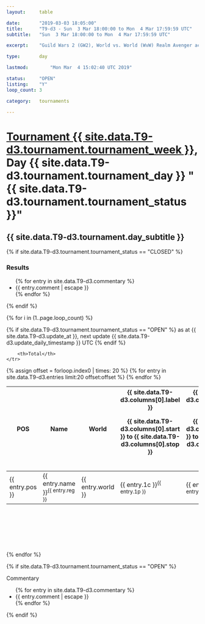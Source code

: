```yaml
---
layout: 	table

date: 		"2019-03-03 18:05:00"
title: 		"T9-d3 - Sun  3 Mar 18:00:00 to Mon  4 Mar 17:59:59 UTC"
subtitle: 	"Sun  3 Mar 18:00:00 to Mon  4 Mar 17:59:59 UTC"

excerpt:    "Guild Wars 2 (GW2), World vs. World (WvW) Realm Avenger achivement Tournament. \"Every Kill Counts\""

type:       day

lastmod: 		"Mon Mar  4 15:02:40 UTC 2019"

status:     "OPEN"
listing:    "Y"
loop_count: 3

category: 	tournaments

---
```

<div class="table_header">
    <h1><a href="{{ site.data.T9-d3.tournament.week_url }}">Tournament {{ site.data.T9-d3.tournament.tournament_week }}</a>, Day {{ site.data.T9-d3.tournament.tournament_day }} "{{ site.data.T9-d3.tournament.tournament_status }}"</h1>
    <h2>{{ site.data.T9-d3.tournament.day_subtitle }}</h2> 
</div>

{% if site.data.T9-d3.tournament.tournament_status == "CLOSED" %} 
<div class="commentary">
  <h3>Results</h3>
  <ul>
    {% for entry in site.data.T9-d3.commentary %}
    <li class="commentary_list">{{ entry.comment | escape }}</li>
    {% endfor %}
  </ul>
</div>
{% endif %}


{% for i in (1..page.loop_count) %}

{% if site.data.T9-d3.tournament.tournament_status == "OPEN" %} 
<span class="table_nextupdate">as at {{ site.data.T9-d3.update_at }}, next update {{ site.data.T9-d3.update_daily_timestamp }} UTC</span> 
{% endif %}

<table class="day_table">
  <colgroup>
    <col style="width:18px">
    <col style="width:55px">
    <col style="width:55px">
    <col style="width:12px">
    <col style="width:12px">
    <col style="width:12px">
    <col style="width:12px">
    <col style="width:12px">
    <col style="width:12px">
    <col style="width:12px">
    <col style="width:12px">
    <col style="width:12px">
    <col style="width:12px">
    <col style="width:12px">
    <col style="width:12px">
    <col style="width:12px">
    <col style="width:12px">
    <col style="width:12px">
    <col style="width:12px">
    <col style="width:12px">
    <col style="width:12px">
    <col style="width:12px">
    <col style="width:12px">
    <col style="width:12px">
    <col style="width:12px">
    <col style="width:12px">
    <col style="width:12px">
    <col style="width:18px">
  </colgroup>  
  <thead>
    <tr>
        <th>POS</th>
        <th class="AlignLeft">Name</th>
        <th class="AlignLeft">World</th>

<th><div class="label">{{ site.data.T9-d3.columns[0].label }}<p class="onhover">{{ site.data.T9-d3.columns[0].start }} to {{ site.data.T9-d3.columns[0].stop }}</p></div>​</th>
<th><div class="label">{{ site.data.T9-d3.columns[1].label }}<p class="onhover">{{ site.data.T9-d3.columns[1].start }} to {{ site.data.T9-d3.columns[1].stop }}</p></div>​</th>
<th><div class="label">{{ site.data.T9-d3.columns[2].label }}<p class="onhover">{{ site.data.T9-d3.columns[2].start }} to {{ site.data.T9-d3.columns[2].stop }}</p></div>​</th>
<th><div class="label">{{ site.data.T9-d3.columns[3].label }}<p class="onhover">{{ site.data.T9-d3.columns[3].start }} to {{ site.data.T9-d3.columns[3].stop }}</p></div>​</th>
<th><div class="label">{{ site.data.T9-d3.columns[4].label }}<p class="onhover">{{ site.data.T9-d3.columns[4].start }} to {{ site.data.T9-d3.columns[4].stop }}</p></div>​</th>
<th><div class="label">{{ site.data.T9-d3.columns[5].label }}<p class="onhover">{{ site.data.T9-d3.columns[5].start }} to {{ site.data.T9-d3.columns[5].stop }}</p></div>​</th>
<th><div class="label">{{ site.data.T9-d3.columns[6].label }}<p class="onhover">{{ site.data.T9-d3.columns[6].start }} to {{ site.data.T9-d3.columns[6].stop }}</p></div>​</th>
<th><div class="label">{{ site.data.T9-d3.columns[7].label }}<p class="onhover">{{ site.data.T9-d3.columns[7].start }} to {{ site.data.T9-d3.columns[7].stop }}</p></div>​</th>
<th><div class="label">{{ site.data.T9-d3.columns[8].label }}<p class="onhover">{{ site.data.T9-d3.columns[8].start }} to {{ site.data.T9-d3.columns[8].stop }}</p></div>​</th>
<th><div class="label">{{ site.data.T9-d3.columns[9].label }}<p class="onhover">{{ site.data.T9-d3.columns[9].start }} to {{ site.data.T9-d3.columns[9].stop }}</p></div>​</th>
<th><div class="label">{{ site.data.T9-d3.columns[10].label }}<p class="onhover">{{ site.data.T9-d3.columns[10].start }} to {{ site.data.T9-d3.columns[10].stop }}</p></div>​</th>

<th><div class="label">{{ site.data.T9-d3.columns[11].label }}<p class="onhover">{{ site.data.T9-d3.columns[11].start }} to {{ site.data.T9-d3.columns[11].stop }}</p></div>​</th>
<th><div class="label">{{ site.data.T9-d3.columns[12].label }}<p class="onhover">{{ site.data.T9-d3.columns[12].start }} to {{ site.data.T9-d3.columns[12].stop }}</p></div>​</th>
<th><div class="label">{{ site.data.T9-d3.columns[13].label }}<p class="onhover">{{ site.data.T9-d3.columns[13].start }} to {{ site.data.T9-d3.columns[13].stop }}</p></div>​</th>
<th><div class="label">{{ site.data.T9-d3.columns[14].label }}<p class="onhover">{{ site.data.T9-d3.columns[14].start }} to {{ site.data.T9-d3.columns[14].stop }}</p></div>​</th>
<th><div class="label">{{ site.data.T9-d3.columns[15].label }}<p class="onhover">{{ site.data.T9-d3.columns[15].start }} to {{ site.data.T9-d3.columns[15].stop }}</p></div>​</th>
<th><div class="label">{{ site.data.T9-d3.columns[16].label }}<p class="onhover">{{ site.data.T9-d3.columns[16].start }} to {{ site.data.T9-d3.columns[16].stop }}</p></div>​</th>
<th><div class="label">{{ site.data.T9-d3.columns[17].label }}<p class="onhover">{{ site.data.T9-d3.columns[17].start }} to {{ site.data.T9-d3.columns[17].stop }}</p></div>​</th>
<th><div class="label">{{ site.data.T9-d3.columns[18].label }}<p class="onhover">{{ site.data.T9-d3.columns[18].start }} to {{ site.data.T9-d3.columns[18].stop }}</p></div>​</th>
<th><div class="label">{{ site.data.T9-d3.columns[19].label }}<p class="onhover">{{ site.data.T9-d3.columns[19].start }} to {{ site.data.T9-d3.columns[19].stop }}</p></div>​</th>
<th><div class="label">{{ site.data.T9-d3.columns[20].label }}<p class="onhover">{{ site.data.T9-d3.columns[20].start }} to {{ site.data.T9-d3.columns[20].stop }}</p></div>​</th>

<th><div class="label">{{ site.data.T9-d3.columns[21].label }}<p class="onhover">{{ site.data.T9-d3.columns[21].start }} to {{ site.data.T9-d3.columns[21].stop }}</p></div>​</th>
<th><div class="label">{{ site.data.T9-d3.columns[22].label }}<p class="onhover">{{ site.data.T9-d3.columns[22].start }} to {{ site.data.T9-d3.columns[22].stop }}</p></div>​</th>
<th><div class="label">{{ site.data.T9-d3.columns[23].label }}<p class="onhover">{{ site.data.T9-d3.columns[23].start }} to {{ site.data.T9-d3.columns[23].stop }}</p></div>​</th>

        <th>Total</th>
    </tr>
  </thead>
  {% assign offset = forloop.index0 | times: 20 %}
<tbody>
{% for entry in site.data.T9-d3.entries limit:20 offset:offset %}
  <tr>
    <td class="pl{{ entry.pos }}">{{ entry.pos }}</td>
    <td class="AlignLeft">{{ entry.name }}<sup>{{ entry.reg }}</sup></td>
    <td class="AlignLeft">{{ entry.world }}</td>
    <td class="pl{{ entry.1p }}">{{ entry.1c }}<sup>{{ entry.1p }}</sup></td>
    <td class="pl{{ entry.2p }}">{{ entry.2c }}<sup>{{ entry.2p }}</sup></td>
    <td class="pl{{ entry.3p }}">{{ entry.3c }}<sup>{{ entry.3p }}</sup></td>
    <td class="pl{{ entry.4p }}">{{ entry.4c }}<sup>{{ entry.4p }}</sup></td>
    <td class="pl{{ entry.5p }}">{{ entry.5c }}<sup>{{ entry.5p }}</sup></td>
    <td class="pl{{ entry.6p }}">{{ entry.6c }}<sup>{{ entry.6p }}</sup></td>
    <td class="pl{{ entry.7p }}">{{ entry.7c }}<sup>{{ entry.7p }}</sup></td>
    <td class="pl{{ entry.8p }}">{{ entry.8c }}<sup>{{ entry.8p }}</sup></td>
    <td class="pl{{ entry.9p }}">{{ entry.9c }}<sup>{{ entry.9p }}</sup></td>
    <td class="pl{{ entry.10p }}">{{ entry.10c }}<sup>{{ entry.10p }}</sup></td>
    <td class="pl{{ entry.11p }}">{{ entry.11c }}<sup>{{ entry.11p }}</sup></td>
    <td class="pl{{ entry.12p }}">{{ entry.12c }}<sup>{{ entry.12p }}</sup></td>
    <td class="pl{{ entry.13p }}">{{ entry.13c }}<sup>{{ entry.13p }}</sup></td>
    <td class="pl{{ entry.14p }}">{{ entry.14c }}<sup>{{ entry.14p }}</sup></td>
    <td class="pl{{ entry.15p }}">{{ entry.15c }}<sup>{{ entry.15p }}</sup></td>
    <td class="pl{{ entry.16p }}">{{ entry.16c }}<sup>{{ entry.16p }}</sup></td>
    <td class="pl{{ entry.17p }}">{{ entry.17c }}<sup>{{ entry.17p }}</sup></td>
    <td class="pl{{ entry.18p }}">{{ entry.18c }}<sup>{{ entry.18p }}</sup></td>
    <td class="pl{{ entry.19p }}">{{ entry.19c }}<sup>{{ entry.19p }}</sup></td>
    <td class="pl{{ entry.20p }}">{{ entry.20c }}<sup>{{ entry.20p }}</sup></td>
    <td class="pl{{ entry.21p }}">{{ entry.21c }}<sup>{{ entry.21p }}</sup></td>
    <td class="pl{{ entry.22p }}">{{ entry.22c }}<sup>{{ entry.22p }}</sup></td>
    <td class="pl{{ entry.23p }}">{{ entry.23c }}<sup>{{ entry.23p }}</sup></td>
    <td class="pl{{ entry.24p }}">{{ entry.24c }}<sup>{{ entry.24p }}</sup></td>
    <td>{{ entry.total }}</td>
  </tr>
{% endfor %}  
</tbody>
</table>
<div class="leaderboard">
  <script async src="//pagead2.googlesyndication.com/pagead/js/adsbygoogle.js"></script>
  <!-- 728x90 -->
  <ins class="adsbygoogle"
       style="display:inline-block;width:728px;height:90px"
       data-ad-client="ca-pub-3274917281288240"
       data-ad-slot="3870538733"></ins>
  <script>
  (adsbygoogle = window.adsbygoogle || []).push({});
  </script>    
</div>
<br />
{% endfor %}

{% if site.data.T9-d3.tournament.tournament_status == "OPEN" %} 
<div class="commentary">
  <span class="commentary_title">Commentary</span>
  <ul>
    {% for entry in site.data.T9-d3.commentary %}
    <li class="commentary_list">{{ entry.comment | escape }}</li>
    {% endfor %}
  </ul>
</div>
{% endif %}


